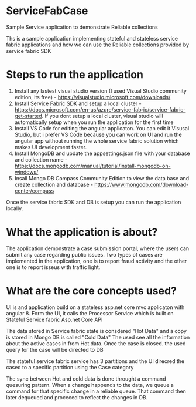 # ServiceFabCase
Sample Service application to demonstrate Reliable collections 

Ths is a sample application implementing stateful and stateless service fabric applications and how we can use the Reliable collections provided by service fabric SDK

# Steps to run the application
1. Install any lastest visual studio version (I used Visual Studio community edition, its free)  - https://visualstudio.microsoft.com/downloads/
2. Install Service Fabric SDK and setup a local cluster - https://docs.microsoft.com/en-us/azure/service-fabric/service-fabric-get-started. If you dont setup a local cluster, visual studio will automatically setup when you run the application for the first time
3. Install VS Code for editing the angular applicaton. You can edit it Visusal Studio, but i prefer VS Code because you can work on UI and run the angular app without running the whole service fabric solution which makes UI development faster.
4. Install MongoDB and update the appsettings.json file with your database and collection name - https://docs.mongodb.com/manual/tutorial/install-mongodb-on-windows/
5. Insall Mongo DB Compass Community Edition to view the data base and create collection and database - https://www.mongodb.com/download-center/compass

Once the service fabric SDK and DB is setup you can run the application locally.

# What the application is about?

The application demonstrate a case submission portal, where the users can submit any case regarding public issues.
Two types of cases are implemented in the application, one is to report fraud activity and the other one is to report isseus with traffic light.

# What are the core concepts used? 
UI is and application build on a stateless asp.net core mvc applicaton with angular 8. 
Form the UI, it calls the Processor Service which is built on Stateful Service fabric Asp.net Core API

The data stored in Service fabric state is consdered "Hot Data" and a copy is stored in Mongo DB is called "Cold Data" 
The used see all the information about the active cases in from Hot data. Once the case is closed. the used query for the case will be directed to DB

The stateful service fabric service has 3 partitions and the UI direcred the cased to a specific partition using the Case category

The sync between Hot and cold data is done throught a command quesuring pattern. When a change happends to the data, we queue a command for that specific change in a reliable queue.
That command then later dequeued and proceced to reflect the changes in DB.

